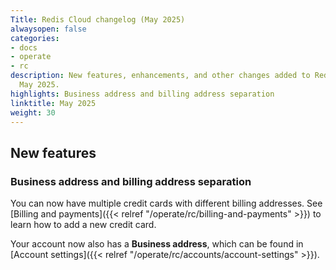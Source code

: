 ```yaml
---
Title: Redis Cloud changelog (May 2025)
alwaysopen: false
categories:
- docs
- operate
- rc
description: New features, enhancements, and other changes added to Redis Cloud during
  May 2025.
highlights: Business address and billing address separation
linktitle: May 2025
weight: 30
---
```


## New features

### Business address and billing address separation

You can now have multiple credit cards with different billing addresses. See [Billing and payments]({{< relref "/operate/rc/billing-and-payments" >}}) to learn how to add a new credit card.

Your account now also has a **Business address**, which can be found in [Account settings]({{< relref "/operate/rc/accounts/account-settings" >}}).